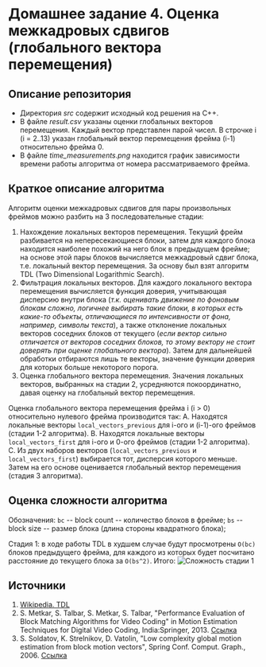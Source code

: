 # Домашнее задание 4. Оценка межкадровых сдвигов (глобального вектора перемещения)

## Описание репозитория
* Директория *src* содержит исходный код решения на C++.
* В файле *result.csv* указаны оценки глобальных векторов перемещения. Каждый вектор представлен парой чисел. В строчке i (i = 2..13) указан глобальный вектор перемещения фрейма (i-1) относительно фрейма 0.
* В файле *time_measurements.png* находится график зависимости времени работы алгоритма от номера рассматриваемого фрейма.

## Краткое описание алгоритма
Алгоритм оценки межкадровых сдвигов для пары произвольных фреймов можно разбить на 3 последовательные стадии:
1. Нахождение локальных векторов перемещения. Текущий фрейм разбивается на непересекающиеся блоки, затем для каждого блока находится наиболее похожий на него блок в предыдущем фрейме; на основе этой пары блоков вычисляется межкадровый сдвиг блока, т.е. локальный вектор перемещения. За основу был взят алгоритм TDL (Two Dimensional Logarithmic Search).
2. Фильтрация локальных векторов. Для каждого локального вектора перемещения вычисляется функция доверия, учитывающая дисперсию внутри блока (*т.к. оценивать движение по фоновым блокам сложно, логичнее выбирать такие блоки, в которых есть какие-то объекты, отличающиеся по интенсивности от фона, например, символы текста*), а также отклонение локальных векторов соседних блоков от текущего (*если вектор сильно отличается от векторов соседних блоков, то этому вектору не стоит доверять при оценке глобального вектора*). Затем для дальнейшей обработки отбираются лишь те векторы, значение функции доверия для которых больше некоторого порога.
3. Оценка глобального вектора перемещения. Значения локальных векторов, выбранных на стадии 2, усредняются покоординатно, давая оценку на глобальный вектор перемещения.

Оценка глобального вектора перемещения фрейма i (i > 0) относительно нулевого фрейма производится так:
A. Находятся локальные векторы `local_vectors_previous` для i-ого и (i-1)-ого фреймов (стадии 1-2 алгоритма). 
B. Находятся локальные векторы `local_vectors_first` для i-ого и 0-ого фреймов (стадии 1-2 алгоритма).
C. Из двух наборов векторов (`local_vectors_previous` и `local_vectors_first`) выбирается тот, дисперсия которого меньше. Затем на его основе оценивается глобальный вектор перемещения (стадия 3 алгоритма).

## Оценка сложности алгоритма
Обозначения:
`bc` -- block count -- количество блоков в фрейме;
`bs` -- block size -- размер блока (длина стороны квадратного блока);


Стадия 1: в ходе работы TDL в худшем случае будут просмотрены `O(bc)` блоков предыдущего фрейма, для каждого из которых будет посчитано расстояние до текущего блока за `O(bs^2)`. Итого: ![Сложность стадии 1](https://latex.codecogs.com/gif.latex?O(bc&space;*&space;bs^2)&space;=&space;O(\frac{W}{bs}&space;\cdot&space;\frac{H}{bs}&space;\cdot&space;bs^2)&space;=&space;O(W\cdot&space;H))

## Источники
1. [Wikipedia. TDL](https://en.wikipedia.org/wiki/Block-matching_algorithm#Two_Dimensional_Logarithmic_Search)
2. S. Metkar, S. Talbar, S. Metkar, S. Talbar, "Performance Evaluation of Block Matching Algorithms for Video Coding" in Motion Estimation Techniques for Digital Video Coding, India:Springer, 2013. [Ссылка](https://link.springer.com/chapter/10.1007/978-81-322-1097-9_2)
3. S. Soldatov, K. Strelnikov, D. Vatolin, "Low complexity global motion estimation from block motion vectors", Spring Conf. Comput. Graph., 2006. [Ссылка](http://www.graphicon.ru/oldgr/en/publications/text/ks_sccg06.pdf)
